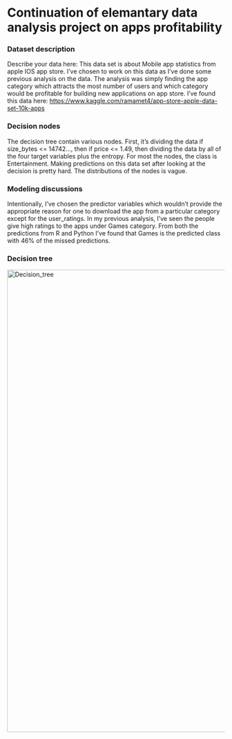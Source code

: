 # Continuation of elemantary data analysis project on apps profitability

### Dataset description

Describe your data here: This data set is about Mobile app statistics from apple IOS app store. I’ve chosen to work on this data as I’ve done some previous
analysis on the data. The analysis was simply finding the app category which attracts the most number of users and which category would be profitable for
building new applications on app store. I’ve found this data here: https://www.kaggle.com/ramamet4/app-store-apple-data-set-10k-apps

### Decision nodes

The decision tree contain various nodes. First, it’s dividing the data if size_bytes <= 14742…, then if price <= 1.49, then dividing the data by all of the
four target variables plus the entropy. For most the nodes, the class is Entertainment. Making predictions on this data set after looking at the decision
is pretty hard. The distributions of the nodes is vague.

### Modeling discussions

Intentionally, I’ve chosen the predictor variables which wouldn’t provide the appropriate reason for one to download the app from a particular category
except for the user_ratings. In my previous analysis, I’ve seen the people give high ratings to the apps under Games category. From both the predictions
from R and Python I’ve found that Games is the predicted class with 46% of the missed predictions. 

### Decision tree

<img width="1068" alt="Decision_tree" src="https://user-images.githubusercontent.com/63217569/219815780-ef7d0247-bccf-4f32-aefe-24029f5dea05.png">
